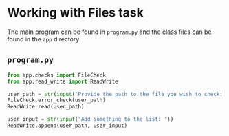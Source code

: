 # Working with Files task
The main program can be found in `program.py` and the class files can be found in the `app` directory

## `program.py`
```python
from app.checks import FileCheck
from app.read_write import ReadWrite

user_path = str(input("Provide the path to the file you wish to check: "))
FileCheck.error_check(user_path)
ReadWrite.read(user_path)

user_input = str(input("Add something to the list: "))
ReadWrite.append(user_path, user_input)
```